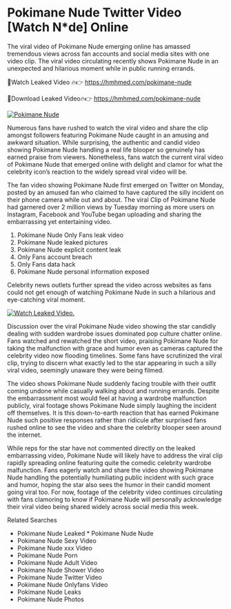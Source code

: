 ﻿# Pokimane Nude Twitter Video [Watch N*de] Online

The viral video of ﻿Pokimane Nude emerging online has amassed tremendous views across fan accounts and social media sites with one video clip. The viral video circulating recently shows ﻿Pokimane Nude in an unexpected and hilarious moment while in public running errands. 

🔴Watch Leaked Video 🔥👉  https://hmhmed.com/pokimane-nude 

🔴Download Leaked Video🔥👉  https://hmhmed.com/pokimane-nude 

[![Pokimane Nude](https://i.imgur.com/dJHk4Zq.gif)](https://hmhmed.com/pokimane-nude)

Numerous fans have rushed to watch the viral video and share the clip amongst followers featuring ﻿Pokimane Nude caught in an amusing and awkward situation. While surprising, the authentic and candid video showing ﻿Pokimane Nude handling a real life blooper so genuinely has earned praise from viewers. Nonetheless, fans watch the current viral video of ﻿Pokimane Nude that emerged online with delight and clamor for what the celebrity icon’s reaction to the widely spread viral video will be.

The fan video showing ﻿Pokimane Nude first emerged on Twitter on Monday, posted by an amused fan who claimed to have captured the silly incident on their phone camera while out and about. The viral Clip of ﻿Pokimane Nude had garnered over 2 million views by Tuesday morning as more users on Instagram, Facebook and YouTube began uploading and sharing the embarrassing yet entertaining video. 

1. ﻿Pokimane Nude Only Fans leak video
2. ﻿Pokimane Nude leaked pictures
3. ﻿Pokimane Nude explicit content leak
4. Only Fans account breach
5. Only Fans data hack
6. ﻿Pokimane Nude personal information exposed

Celebrity news outlets further spread the video across websites as fans could not get enough of watching ﻿Pokimane Nude in such a hilarious and eye-catching viral moment. 

[![Watch Leaked Video.](https://miro.medium.com/v2/resize:fit:828/format:webp/1*cilzJN44JGOrTw9NJCrNHA.gif "Watch Leaked Video")](https://hmhmed.com/pokimane-nude)

Discussion over the viral ﻿Pokimane Nude video showing the star candidly dealing with sudden wardrobe issues dominated pop culture chatter online. Fans watched and rewatched the short video, praising ﻿Pokimane Nude for taking the malfunction with grace and humor even as cameras captured the celebrity video now flooding timelines. Some fans have scrutinized the viral clip, trying to discern what exactly led to the star appearing in such a silly viral video, seemingly unaware they were being filmed.

The video shows ﻿Pokimane Nude suddenly facing trouble with their outfit coming undone while casually walking about and running errands. Despite the embarrassment most would feel at having a wardrobe malfunction publicly, viral footage shows ﻿Pokimane Nude simply laughing the incident off themselves. It is this down-to-earth reaction that has earned ﻿Pokimane Nude such positive responses rather than ridicule after surprised fans rushed online to see the video and share the celebrity blooper seen around the internet.  

While reps for the star have not commented directly on the leaked embarrassing video, ﻿Pokimane Nude will likely have to address the viral clip rapidly spreading online featuring quite the comedic celebrity wardrobe malfunction. Fans eagerly watch and share the video showing ﻿Pokimane Nude handling the potentially humiliating public incident with such grace and humor, hoping the star also sees the humor in their candid moment going viral too. For now, footage of the celebrity video continues circulating with fans clamoring to know if ﻿Pokimane Nude will personally acknowledge their viral video being shared widely across social media this week.

Related Searches
* ﻿Pokimane Nude Leaked
﻿* Pokimane Nude Nude
* ﻿Pokimane Nude Sexy Video
* ﻿Pokimane Nude xxx Video
* ﻿Pokimane Nude Porn
* ﻿Pokimane Nude Adult Video
* ﻿Pokimane Nude Shower Video
* ﻿Pokimane Nude Twitter Video
* ﻿Pokimane Nude Onlyfans Video
* ﻿Pokimane Nude Leaks
* ﻿Pokimane Nude Photos